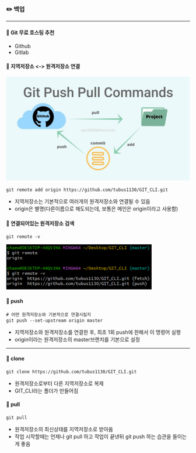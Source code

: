### ✏️ 백업

---

#### 💭 Git 무료 호스팅 추천

- Github
- Gitlab

#### 💭 지역저장소 <-> 원격저장소 연결

![img_1.png](img_1.png)

```
git remote add origin https://github.com/tubus1130/GIT_CLI.git
```

- 지역저장소는 기본적으로 여러개의 원격저장소와 연결될 수 있음
- origin은 별명(다른이름으로 해도되는데, 보통은 메인은 origin이라고 사용함)

#### 💭 연결되어있는 원격저장소 검색

```
git remote -v
```

![img.png](img.png)

#### 💭 push

```
# 어떤 원격저장소와 기본적으로 연결시킬지
git push --set-upstream origin master
```

- 지역저장소와 원격저장소를 연결한 후, 최초 1회 push에 한해서 이 명령어 실행
- origin이라는 원격저장소의 master브랜치를 기본으로 설정

---

#### 💭 clone

```
git clone https://github.com/tubus1130/GIT_CLI.git
```

- 원격저장소로부터 다른 지역저장소로 복제
- GIT_CLI라는 폴더가 만들어짐

#### 💭 pull

```
git pull
```

- 원격저장소의 최신상태를 지역저장소로 받아옴
- 작업 시작할때는 언제나 git pull 하고 작업이 끝낸뒤 git push 하는 습관을 들이는게 좋음